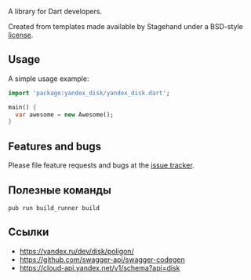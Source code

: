 A library for Dart developers.

Created from templates made available by Stagehand under a BSD-style
[license](https://github.com/dart-lang/stagehand/blob/master/LICENSE).

## Usage

A simple usage example:

```dart
import 'package:yandex_disk/yandex_disk.dart';

main() {
  var awesome = new Awesome();
}
```

## Features and bugs

Please file feature requests and bugs at the [issue tracker][tracker].

[tracker]: http://example.com/issues/replaceme

## Полезные команды

```shell
pub run build_runner build
```

## Ссылки

- https://yandex.ru/dev/disk/poligon/
- https://github.com/swagger-api/swagger-codegen
- https://cloud-api.yandex.net/v1/schema?api=disk